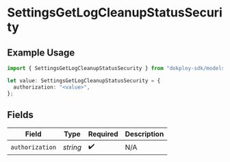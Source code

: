 # SettingsGetLogCleanupStatusSecurity

## Example Usage

```typescript
import { SettingsGetLogCleanupStatusSecurity } from "dokploy-sdk/models/operations";

let value: SettingsGetLogCleanupStatusSecurity = {
  authorization: "<value>",
};
```

## Fields

| Field              | Type               | Required           | Description        |
| ------------------ | ------------------ | ------------------ | ------------------ |
| `authorization`    | *string*           | :heavy_check_mark: | N/A                |